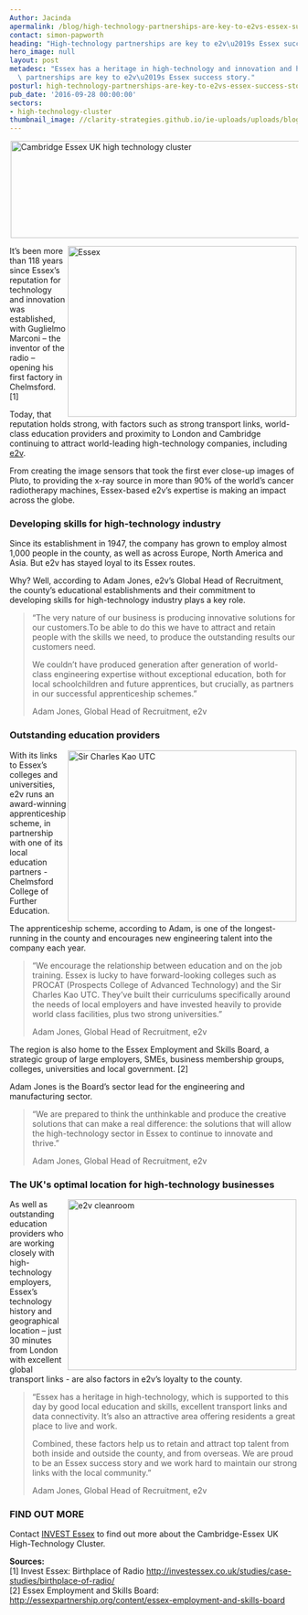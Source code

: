 ```yaml
---
Author: Jacinda
apermalink: /blog/high-technology-partnerships-are-key-to-e2vs-essex-success-story
contact: simon-papworth
heading: "High-technology partnerships are key to e2v\u2019s Essex success story"
hero_image: null
layout: post
metadesc: "Essex has a heritage in high-technology and innovation and high-technology\
  \ partnerships are key to e2v\u2019s Essex success story."
posturl: high-technology-partnerships-are-key-to-e2vs-essex-success-story
pub_date: '2016-09-28 00:00:00'
sectors:
- high-technology-cluster
thumbnail_image: //clarity-strategies.github.io/ie-uploads/uploads/blog/e2v_cleanroom_%282%29_mini.jpg
---
```


<p><img alt='Cambridge Essex UK high technology cluster' src='//clarity-strategies.github.io/ie-uploads/uploads/blog/CEUHTC_icon_landscape_600.jpg' style='width: 600px; height: 170px; margin-left: 2px; margin-right: 2px;'/></p><p><img alt='Essex's high-technology workforce: e2v technologies' src='//clarity-strategies.github.io/ie-uploads/uploads/blog/cleanrm.grup0047_700.jpg' style='width: 400px; height: 299px; margin-left: 2px; margin-right: 2px; float: right;'/>It’s been more than 118 years since Essex’s reputation for technology and innovation was established, with Guglielmo Marconi – the inventor of the radio – opening his first factory in Chelmsford. [1]</p><p>Today, that reputation holds strong, with factors such as strong transport links, world-class education providers and proximity to London and Cambridge continuing to attract world-leading high-technology companies, including <a href='http://investessex.co.uk/studies/case-studies/e2v-technologies' target='_blank'>e2v</a>.</p><p>From creating the image sensors that took the first ever close-up images of Pluto, to providing the x-ray source in more than 90% of the world’s cancer radiotherapy machines, Essex-based e2v’s expertise is making an impact across the globe.</p><h3>Developing skills for high-technology industry</h3><p>Since its establishment in 1947, the company has grown to employ almost 1,000 people in the county, as well as across Europe, North America and Asia. But e2v has stayed loyal to its Essex routes.</p><p>Why? Well, according to Adam Jones, e2v’s Global Head of Recruitment, the county’s educational establishments and their commitment to developing skills for high-technology industry plays a key role.</p><blockquote><p>“The very nature of our business is producing innovative solutions for our customers.To be able to do this we have to attract and retain people with the skills we need, to produce the outstanding results our customers need.</p><p>We couldn’t have produced generation after generation of world-class engineering expertise without exceptional education, both for local schoolchildren and future apprentices, but crucially, as partners in our successful apprenticeship schemes.”</p><p>Adam Jones, Global Head of Recruitment, e2v</p></blockquote><h3>Outstanding education providers</h3><p><img alt='Sir Charles Kao UTC' src='//clarity-strategies.github.io/ie-uploads/uploads/blog/Sir_Charles_Kao_UTC_Building_400.jpg' style='width: 400px; height: 300px; margin-left: 2px; margin-right: 2px; float: right;'/>With its links to Essex’s colleges and universities, e2v runs an award-winning apprenticeship scheme, in partnership with one of its local education partners - Chelmsford College of Further Education.</p><p>The apprenticeship scheme, according to Adam, is one of the longest-running in the county and encourages new engineering talent into the company each year.</p><blockquote><p>“We encourage the relationship between education and on the job training. Essex is lucky to have forward-looking colleges such as PROCAT (Prospects College of Advanced Technology) and the Sir Charles Kao UTC. They’ve built their curriculums specifically around the needs of local employers and have invested heavily to provide world class facilities, plus two strong universities.”</p><p>Adam Jones, Global Head of Recruitment, e2v</p></blockquote><p>The region is also home to the Essex Employment and Skills Board, a strategic group of large employers, SMEs, business membership groups, colleges, universities and local government. [2]</p><p>Adam Jones is the Board’s sector lead for the engineering and manufacturing sector.</p><blockquote><p>“We are prepared to think the unthinkable and produce the creative solutions that can make a real difference: the solutions that will allow the high-technology sector in Essex to continue to innovate and thrive.” </p><p>Adam Jones, Global Head of Recruitment, e2v</p></blockquote><h3>The UK's optimal location for high-technology businesses</h3><p><img alt='e2v cleanroom' src='//clarity-strategies.github.io/ie-uploads/uploads/blog/e2v_cleanroom_(2)_700.jpg' style='width: 400px; height: 299px; margin-left: 2px; margin-right: 2px; float: right;'/>As well as outstanding education providers who are working closely with high-technology employers, Essex’s technology history and geographical location – just 30 minutes from London with excellent global transport links - are also factors in e2v’s loyalty to the county.</p><blockquote><p>“Essex has a heritage in high-technology, which is supported to this day by good local education and skills, excellent transport links and data connectivity. It’s also an attractive area offering residents a great place to live and work.</p><p>Combined, these factors help us to retain and attract top talent from both inside and outside the county, and from overseas. We are proud to be an Essex success story and we work hard to maintain our strong links with the local community.”</p><p>Adam Jones, Global Head of Recruitment, e2v</p></blockquote><h3>FIND OUT MORE</h3><p>Contact <a href='../index.html' target='_blank'>INVEST Essex</a> to find out more about the Cambridge-Essex UK High-Technology Cluster.</p><p><strong>Sources:</strong><br/>[1] Invest Essex: Birthplace of Radio <a href='http://investessex.co.uk/studies/case-studies/birthplace-of-radio' target='_blank'>http://investessex.co.uk/studies/case-studies/birthplace-of-radio/</a><br/>[2] Essex Employment and Skills Board: <a href='http://essexpartnership.org/content/essex-employment-and-skills-board' target='_blank'>http://essexpartnership.org/content/essex-employment-and-skills-board</a>  </p>